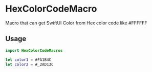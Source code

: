 # HexColorCodeMacro
Macro that can get SwiftUI Color from Hex color code like #FFFFFF

## Usage
```Swift
import HexColorCodeMacros

let color1 = #FA1B4C
let color2 = #_2AD13C
```
